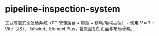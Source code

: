 # pipeline-inspection-system
工业管道安全巡检系统（PC 管理后台 + 原型 + 移动/后端占位） - 使用 Vue3 + Vite（JS）、Tailwind、Element Plus，含原型复刻页面与布局骨架。
